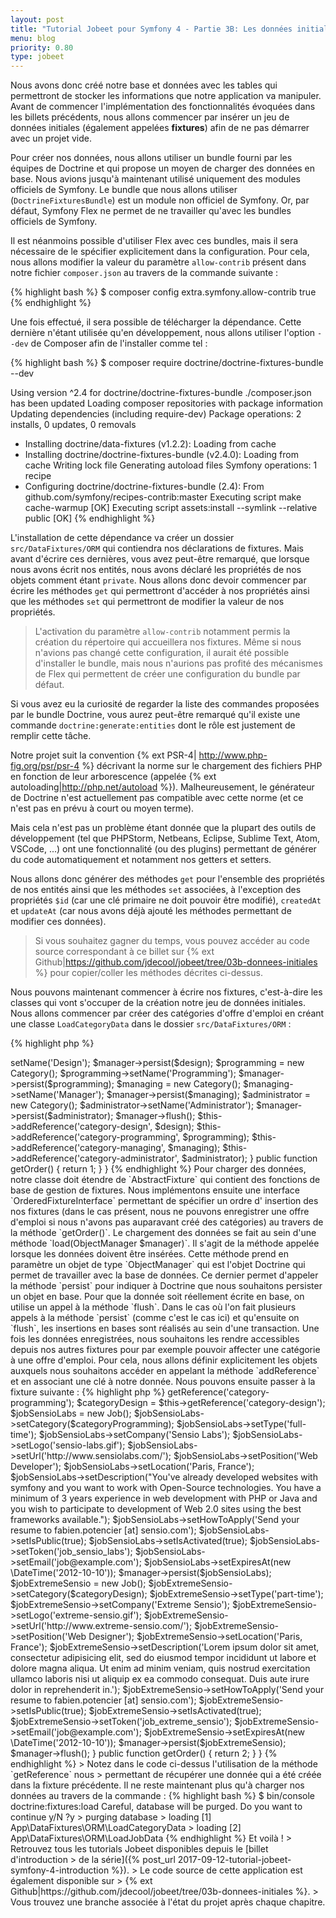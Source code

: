 ```yaml
---
layout: post
title: "Tutorial Jobeet pour Symfony 4 - Partie 3B: Les données initiales"
menu: blog
priority: 0.80
type: jobeet
---
```


Nous avons donc créé notre base et données avec les tables qui permettront de
stocker les informations que notre application va manipuler. Avant de commencer
l'implémentation des fonctionnalités évoquées dans les billets précédents, nous
allons commencer par insérer un jeu de données initiales (également appelées
**fixtures**) afin de ne pas démarrer avec un projet vide.

Pour créer nos données, nous allons utiliser un bundle fourni par les équipes
de Doctrine et qui propose un moyen de charger des données en base. Nous avions
jusqu'à maintenant utilisé uniquement des modules officiels de Symfony. Le
bundle que nous allons utiliser (`DoctrineFixturesBundle`) est un module non
officiel de Symfony. Or, par défaut, Symfony Flex ne permet de ne travailler
qu'avec les bundles officiels de Symfony.

Il est néanmoins possible d'utiliser Flex avec ces bundles, mais il sera nécessaire
de le spécifier explicitement dans la configuration. Pour cela, nous allons modifier
la valeur du paramètre `allow-contrib` présent dans notre fichier `composer.json`
au travers de la commande suivante :

{% highlight bash %}
$ composer config extra.symfony.allow-contrib true
{% endhighlight %}

Une fois effectué, il sera possible de télécharger la dépendance. Cette dernière
n'étant utilisée qu'en développement, nous allons utiliser l'option `--dev` de
Composer afin de l'installer comme tel :

{% highlight bash %}
$ composer require doctrine/doctrine-fixtures-bundle --dev

Using version ^2.4 for doctrine/doctrine-fixtures-bundle
./composer.json has been updated
Loading composer repositories with package information
Updating dependencies (including require-dev)
Package operations: 2 installs, 0 updates, 0 removals
  - Installing doctrine/data-fixtures (v1.2.2): Loading from cache
  - Installing doctrine/doctrine-fixtures-bundle (v2.4.0): Loading from cache
Writing lock file
Generating autoload files
Symfony operations: 1 recipe
  - Configuring doctrine/doctrine-fixtures-bundle (2.4): From github.com/symfony/recipes-contrib:master
Executing script make cache-warmup [OK]
Executing script assets:install --symlink --relative public [OK]
{% endhighlight %}

L'installation de cette dépendance va créer un dossier `src/DataFixtures/ORM` qui
contiendra nos déclarations de fixtures. Mais avant d'écrire ces dernières, vous
avez peut-être remarqué, que lorsque nous avons écrit nos entités, nous avons
déclaré les propriétés de nos objets comment étant `private`. Nous allons donc
devoir commencer par écrire les méthodes `get` qui permettront d'accéder à nos
propriétés ainsi que les méthodes `set` qui permettront de modifier la valeur
de nos propriétés.

> L'activation du paramètre `allow-contrib` notamment permis la création du
> répertoire qui accueillera nos fixtures. Même si nous n'avions pas changé
> cette configuration, il aurait été possible d'installer le bundle, mais nous
> n'aurions pas profité des mécanismes de Flex qui permettent de créer une
> configuration du bundle par défaut.

Si vous avez eu la curiosité de regarder la liste des commandes proposées par le
bundle Doctrine, vous aurez peut-être remarqué qu'il existe une commande
`doctrine:generate:entities` dont le rôle est justement de remplir cette tâche.

Notre projet suit la convention {% ext PSR-4| http://www.php-fig.org/psr/psr-4 %}
décrivant la norme sur le chargement des fichiers PHP en fonction de leur arborescence
(appelée {% ext autoloading|http://php.net/autoload %}). Malheureusement, le
générateur de Doctrine n'est actuellement pas compatible avec cette norme (et ce
n'est pas en prévu à court ou moyen terme).

Mais cela n'est pas un problème étant donnée que la plupart des outils de développement
(tel que PHPStorm, Netbeans, Eclipse, Sublime Text, Atom, VSCode, ...) ont une
fonctionnalité (ou des plugins) permettant de générer du code automatiquement et
notamment nos getters et setters.

Nous allons donc générer des méthodes `get` pour l'ensemble des propriétés de
nos entités ainsi que les méthodes `set` associées, à l'exception des propriétés
`$id` (car une clé primaire ne doit pouvoir être modifié), `createdAt` et
`updateAt` (car nous avons déjà ajouté les méthodes permettant de modifier ces
données).

> Si vous souhaitez gagner du temps, vous pouvez accéder au code source correspondant
> à ce billet sur {% ext Github|https://github.com/jdecool/jobeet/tree/03b-donnees-initiales %}
> pour copier/coller les méthodes décrites ci-dessus.

Nous pouvons maintenant commencer à écrire nos fixtures, c'est-à-dire les classes
qui vont s'occuper de la création notre jeu de données initiales. Nous allons
commencer par créer des catégories d'offre d'emploi en créant une classe
`LoadCategoryData` dans le dossier `src/DataFixtures/ORM` :

{% highlight php %}
<?php //src/DataFixtures/ORM/LoadCategoryData.php

namespace App\DataFixtures\ORM;

use App\Entity\Category;
use Doctrine\Common\DataFixtures\AbstractFixture;
use Doctrine\Common\DataFixtures\OrderedFixtureInterface;
use Doctrine\Common\Persistence\ObjectManager;

class LoadCategoryData extends AbstractFixture implements OrderedFixtureInterface
{
    public function load(ObjectManager $manager)
    {
        $design = new Category();
        $design->setName('Design');
        $manager->persist($design);

        $programming = new Category();
        $programming->setName('Programming');
        $manager->persist($programming);

        $managing = new Category();
        $managing->setName('Manager');
        $manager->persist($managing);

        $administrator = new Category();
        $administrator->setName('Administrator');
        $manager->persist($administrator);

        $manager->flush();

        $this->addReference('category-design', $design);
        $this->addReference('category-programming', $programming);
        $this->addReference('category-managing', $managing);
        $this->addReference('category-administrator', $administrator);
    }

    public function getOrder()
    {
        return 1;
    }
}
{% endhighlight  %}

Pour charger des données, notre classe doit étendre de `AbstractFixture` qui
contient des fonctions de base de gestion de fixtures. Nous implémentons ensuite
une interface `OrderedFixtureInterface` permettant de spécifier un ordre d'
insertion des nos fixtures (dans le cas présent, nous ne pouvons enregistrer
une offre d'emploi si nous n'avons pas auparavant créé des catégories) au travers
de la méthode `getOrder()`.

Le chargement des données se fait au sein d'une méthode `load(ObjectManager $manager)`.
Il s'agit de la méthode appelée lorsque les données doivent être insérées. Cette
méthode prend en paramètre un objet de type `ObjectManager` qui est l'objet Doctrine
qui permet de travailler avec la base de données.

Ce dernier permet d'appeler la méthode `persist` pour indiquer à Doctrine que
nous souhaitons persister un objet en base. Pour que la donnée soit réellement
écrite en base, on utilise un appel à la méthode `flush`. Dans le cas où l'on
fait plusieurs appels à la méthode `persist` (comme c'est le cas ici) et qu'ensuite
on `flush`, les insertions en bases sont réalisés au sein d'une transaction.

Une fois les données enregistrées, nous souhaitons les rendre accessibles depuis
nos autres fixtures pour par exemple pouvoir affecter une catégorie à une offre
d'emploi. Pour cela, nous allons définir explicitement les objets auxquels nous
souhaitons accéder en appelant la méthode `addReference` et en associant une clé
à notre donnée.

Nous pouvons ensuite passer à la fixture suivante :

{% highlight php %}
<?php  //src/DataFixtures/ORM/LoadJobData.php

namespace App\DataFixtures\ORM;

use App\Entity\Job;
use Doctrine\Common\DataFixtures\AbstractFixture;
use Doctrine\Common\DataFixtures\OrderedFixtureInterface;
use Doctrine\Common\Persistence\ObjectManager;

class LoadJobData extends AbstractFixture implements OrderedFixtureInterface
{
    public function load(ObjectManager $manager)
    {
        $categoryProgramming = $this->getReference('category-programming');
        $categoryDesign = $this->getReference('category-design');

        $jobSensioLabs = new Job();
        $jobSensioLabs->setCategory($categoryProgramming);
        $jobSensioLabs->setType('full-time');
        $jobSensioLabs->setCompany('Sensio Labs');
        $jobSensioLabs->setLogo('sensio-labs.gif');
        $jobSensioLabs->setUrl('http://www.sensiolabs.com/');
        $jobSensioLabs->setPosition('Web Developer');
        $jobSensioLabs->setLocation('Paris, France');
        $jobSensioLabs->setDescription("You've already developed websites with symfony and you want to work with Open-Source technologies. You have a minimum of 3 years experience in web development with PHP or Java and you wish to participate to development of Web 2.0 sites using the best frameworks available.");
        $jobSensioLabs->setHowToApply('Send your resume to fabien.potencier [at] sensio.com');
        $jobSensioLabs->setIsPublic(true);
        $jobSensioLabs->setIsActivated(true);
        $jobSensioLabs->setToken('job_sensio_labs');
        $jobSensioLabs->setEmail('job@example.com');
        $jobSensioLabs->setExpiresAt(new \DateTime('2012-10-10'));
        $manager->persist($jobSensioLabs);

        $jobExtremeSensio = new Job();
        $jobExtremeSensio->setCategory($categoryDesign);
        $jobExtremeSensio->setType('part-time');
        $jobExtremeSensio->setCompany('Extreme Sensio');
        $jobExtremeSensio->setLogo('extreme-sensio.gif');
        $jobExtremeSensio->setUrl('http://www.extreme-sensio.com/');
        $jobExtremeSensio->setPosition('Web Designer');
        $jobExtremeSensio->setLocation('Paris, France');
        $jobExtremeSensio->setDescription('Lorem ipsum dolor sit amet, consectetur adipisicing elit, sed do eiusmod tempor incididunt ut labore et dolore magna aliqua. Ut enim ad minim veniam, quis nostrud exercitation ullamco laboris nisi ut aliquip ex ea commodo consequat. Duis aute irure dolor in reprehenderit in.');
        $jobExtremeSensio->setHowToApply('Send your resume to fabien.potencier [at] sensio.com');
        $jobExtremeSensio->setIsPublic(true);
        $jobExtremeSensio->setIsActivated(true);
        $jobExtremeSensio->setToken('job_extreme_sensio');
        $jobExtremeSensio->setEmail('job@example.com');
        $jobExtremeSensio->setExpiresAt(new \DateTime('2012-10-10'));
        $manager->persist($jobExtremeSensio);

        $manager->flush();
    }

    public function getOrder()
    {
        return 2;
    }
}
{% endhighlight %}

> Notez dans le code ci-dessus l'utilisation de la méthode `getReference` nous
> permettant de récupérer une donnée qui a été créée dans la fixture précédente.

Il ne reste maintenant plus qu'à charger nos données au travers de la commande :

{% highlight bash %}
$ bin/console doctrine:fixtures:load
Careful, database will be purged. Do you want to continue y/N ?y
  > purging database
  > loading [1] App\DataFixtures\ORM\LoadCategoryData
  > loading [2] App\DataFixtures\ORM\LoadJobData
{% endhighlight %}

Et voilà !

> Retrouvez tous les tutorials Jobeet disponibles depuis le [billet d'introduction
> de la série]({% post_url 2017-09-12-tutorial-jobeet-symfony-4-introduction %}).
> Le code source de cette application est également disponible sur
> {% ext Github|https://github.com/jdecool/jobeet/tree/03b-donnees-initiales %}.
> Vous trouvez une branche associée à l'état du projet après chaque chapitre.
